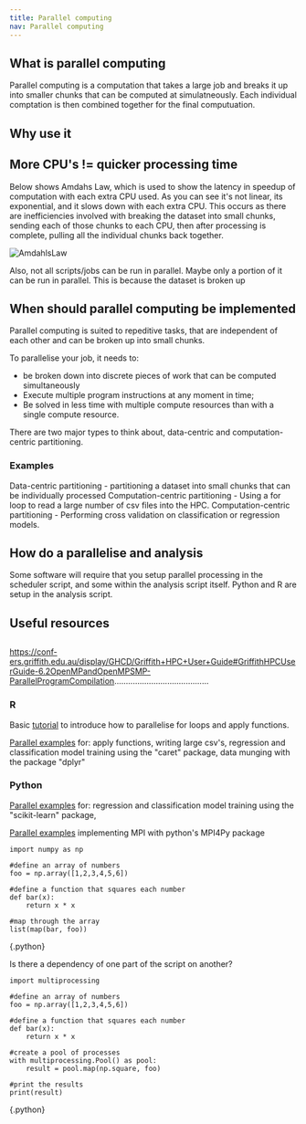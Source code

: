 ```yaml
---
title: Parallel computing
nav: Parallel computing
---
```


## What is parallel computing
Parallel computing is a computation that takes a large job and breaks it up into smaller chunks that can be computed at simulatneously. Each individual comptation is then combined together for the final computuation.


## Why use it

## More CPU's != quicker processing time
Below shows Amdahs Law, which is used to show the latency in speedup of computation with each extra CPU used. As you can see it's not linear, its exponential, and it slows down with each extra CPU.
This occurs as there are inefficiencies involved with breaking the dataset into small chunks, sending each of those chunks to each CPU, then after processing is complete, pulling all the individual chunks back together.

![AmdahlsLaw](../files/AmdahlsLaw.png)

Also, not all scripts/jobs can be run in parallel. Maybe only a portion of it can be run in parallel. This is because the dataset is broken up

## When should parallel computing be implemented

Parallel computing is suited to repeditive tasks, that are independent of each other and can be broken up into small chunks. 

To parallelise your job, it needs to:

* be broken down into discrete pieces of work that can be computed simultaneously
* Execute multiple program instructions at any moment in time;
* Be solved in less time with multiple compute resources than with a single compute resource.

There are two major types to think about, data-centric and computation-centric partitioning.


### Examples
Data-centric partitioning - partitioning a dataset into small chunks that can be individually processed
Computation-centric partitioning - Using a for loop to read a large number of csv files into the HPC.
Computation-centric partitioning - Performing cross validation on classification or regression models.

## How do a parallelise and analysis

Some software will require that you setup parallel processing in the scheduler script, and some within the analysis script itself. Python and R are setup in the analysis script.

## Useful resources

## 
https://conf-ers.griffith.edu.au/display/GHCD/Griffith+HPC+User+Guide#GriffithHPCUserGuide-6.2OpenMPandOpenMPSMP-ParallelProgramCompilation.........................................

### R

Basic <a href="https://nceas.github.io/oss-lessons/parallel-computing-in-r/parallel-computing-in-r.html" target="_blank">tutorial</a> to introduce how to parallelise for loops and apply functions.

<a href="https://blog.dominodatalab.com/multicore-data-science-r-python/" target="_blank">Parallel examples</a> for: apply functions, writing large csv's, regression and classification model training using the "caret" package, data munging with the package "dplyr"

### Python 

<a href="https://blog.dominodatalab.com/multicore-data-science-r-python/" target="_blank">Parallel examples</a> for: regression and classification model training using the "scikit-learn" package,

<a href="https://waterprogramming.wordpress.com/2019/04/24/parallelization-of-c-c-and-python-on-clusters/" target="_blank">Parallel examples</a> implementing MPI with python's MPI4Py package


```
import numpy as np

#define an array of numbers
foo = np.array([1,2,3,4,5,6])

#define a function that squares each number
def bar(x):
    return x * x

#map through the array
list(map(bar, foo))
```
{.python}

Is there a dependency of one part of the script on another?

```
import multiprocessing

#define an array of numbers
foo = np.array([1,2,3,4,5,6])

#define a function that squares each number
def bar(x):
    return x * x

#create a pool of processes
with multiprocessing.Pool() as pool:
    result = pool.map(np.square, foo)

#print the results
print(result)
```
{.python}
